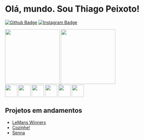 # Olá, mundo. Sou Thiago Peixoto!

[![Github Badge](https://img.shields.io/badge/-Github-000?style=flat-square&logo=Github&logoColor=white&link=https://github.com/ThiagoPeixoto81)](https://github.com/ThiagoPeixoto81)
[![Instagram Badge](https://img.shields.io/badge/-Instagram-%23E4405F?style=flat-square&logo=instagram&logoColor=white&link=https://instagram.com/thi._peixoto)](https://instagram.com/thi._peixoto)


<div style="display: inline">
<a href="https://github.com/ThiagoPeixoto81">
<img height="180em" src="https://github-readme-stats.vercel.app/api/top-langs/?username=ThiagoPeixoto81&layout=compact&langs_count=7&theme=dark"/>
<img height="180em" src="https://github-readme-stats.vercel.app/api?username=ThiagoPeixoto81&show_icons=true&theme=dark&include_all_commits=true&count_private=true"/>
</a>
</div>

<br/>
<div style= "display: inline">
  <img src="https://cdn.jsdelivr.net/gh/devicons/devicon/icons/html5/html5-original.svg" width="40px" height="40px"/>
  <img src="https://cdn.jsdelivr.net/gh/devicons/devicon/icons/css3/css3-original.svg" width="40px" height="40px"/>
  <img src="https://cdn.jsdelivr.net/gh/devicons/devicon/icons/bootstrap/bootstrap-original.svg" width="40px" height="40px" />
  <img src="https://cdn.jsdelivr.net/gh/devicons/devicon/icons/javascript/javascript-original.svg" width="40px" height="40px"/>
  <img src="https://cdn.jsdelivr.net/gh/devicons/devicon/icons/java/java-original.svg" width="40px" height="40px"/>
  <img src="https://cdn.jsdelivr.net/gh/devicons/devicon/icons/python/python-original.svg" width="40px" height="40px" />
</div>

## Projetos em andamentos
  - <a href="https://le-mans.vercel.app/" target="_blank">LeMans Winners</a>
  - <a href="https://github.com/ThiagoPeixoto81/SitedeCulinaria-PWEB03.git" target="_blank">Cozinhe!</a>
  - <a href="https://github.com/ThiagoPeixoto81/Senna.git" target="_blank">Senna</a>




